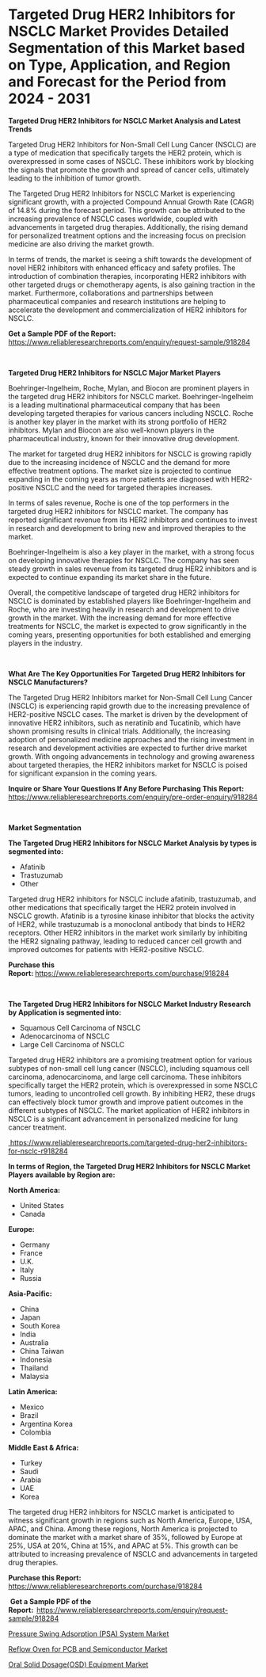 <p><h1>Targeted Drug HER2 Inhibitors for NSCLC Market Provides Detailed Segmentation of this Market based on Type, Application, and Region and Forecast for the Period from 2024 - 2031</h1></p><p><strong>Targeted Drug HER2 Inhibitors for NSCLC Market Analysis and Latest Trends</strong></p>
<p><p>Targeted Drug HER2 Inhibitors for Non-Small Cell Lung Cancer (NSCLC) are a type of medication that specifically targets the HER2 protein, which is overexpressed in some cases of NSCLC. These inhibitors work by blocking the signals that promote the growth and spread of cancer cells, ultimately leading to the inhibition of tumor growth.</p><p>The Targeted Drug HER2 Inhibitors for NSCLC Market is experiencing significant growth, with a projected Compound Annual Growth Rate (CAGR) of 14.8% during the forecast period. This growth can be attributed to the increasing prevalence of NSCLC cases worldwide, coupled with advancements in targeted drug therapies. Additionally, the rising demand for personalized treatment options and the increasing focus on precision medicine are also driving the market growth.</p><p>In terms of trends, the market is seeing a shift towards the development of novel HER2 inhibitors with enhanced efficacy and safety profiles. The introduction of combination therapies, incorporating HER2 inhibitors with other targeted drugs or chemotherapy agents, is also gaining traction in the market. Furthermore, collaborations and partnerships between pharmaceutical companies and research institutions are helping to accelerate the development and commercialization of HER2 inhibitors for NSCLC.</p></p>
<p><strong>Get a Sample PDF of the Report:&nbsp;</strong> <a href="https://www.reliableresearchreports.com/enquiry/request-sample/918284">https://www.reliableresearchreports.com/enquiry/request-sample/918284</a></p>
<p>&nbsp;</p>
<p><strong>Targeted Drug HER2 Inhibitors for NSCLC Major Market Players</strong></p>
<p><p>Boehringer-Ingelheim, Roche, Mylan, and Biocon are prominent players in the targeted drug HER2 inhibitors for NSCLC market. Boehringer-Ingelheim is a leading multinational pharmaceutical company that has been developing targeted therapies for various cancers including NSCLC. Roche is another key player in the market with its strong portfolio of HER2 inhibitors. Mylan and Biocon are also well-known players in the pharmaceutical industry, known for their innovative drug development.</p><p>The market for targeted drug HER2 inhibitors for NSCLC is growing rapidly due to the increasing incidence of NSCLC and the demand for more effective treatment options. The market size is projected to continue expanding in the coming years as more patients are diagnosed with HER2-positive NSCLC and the need for targeted therapies increases.</p><p>In terms of sales revenue, Roche is one of the top performers in the targeted drug HER2 inhibitors for NSCLC market. The company has reported significant revenue from its HER2 inhibitors and continues to invest in research and development to bring new and improved therapies to the market.</p><p>Boehringer-Ingelheim is also a key player in the market, with a strong focus on developing innovative therapies for NSCLC. The company has seen steady growth in sales revenue from its targeted drug HER2 inhibitors and is expected to continue expanding its market share in the future.</p><p>Overall, the competitive landscape of targeted drug HER2 inhibitors for NSCLC is dominated by established players like Boehringer-Ingelheim and Roche, who are investing heavily in research and development to drive growth in the market. With the increasing demand for more effective treatments for NSCLC, the market is expected to grow significantly in the coming years, presenting opportunities for both established and emerging players in the industry.</p></p>
<p>&nbsp;</p>
<p><strong>What Are The Key Opportunities For Targeted Drug HER2 Inhibitors for NSCLC Manufacturers?</strong></p>
<p><p>The Targeted Drug HER2 Inhibitors market for Non-Small Cell Lung Cancer (NSCLC) is experiencing rapid growth due to the increasing prevalence of HER2-positive NSCLC cases. The market is driven by the development of innovative HER2 inhibitors, such as neratinib and Tucatinib, which have shown promising results in clinical trials. Additionally, the increasing adoption of personalized medicine approaches and the rising investment in research and development activities are expected to further drive market growth. With ongoing advancements in technology and growing awareness about targeted therapies, the HER2 inhibitors market for NSCLC is poised for significant expansion in the coming years.</p></p>
<p><strong>Inquire or Share Your Questions If Any Before Purchasing This Report:</strong> <a href="https://www.reliableresearchreports.com/enquiry/pre-order-enquiry/918284">https://www.reliableresearchreports.com/enquiry/pre-order-enquiry/918284</a></p>
<p>&nbsp;</p>
<p><strong>Market Segmentation</strong></p>
<p><strong>The Targeted Drug HER2 Inhibitors for NSCLC Market Analysis by types is segmented into:</strong></p>
<p><ul><li>Afatinib</li><li>Trastuzumab</li><li>Other</li></ul></p>
<p><p>Targeted drug HER2 inhibitors for NSCLC include afatinib, trastuzumab, and other medications that specifically target the HER2 protein involved in NSCLC growth. Afatinib is a tyrosine kinase inhibitor that blocks the activity of HER2, while trastuzumab is a monoclonal antibody that binds to HER2 receptors. Other HER2 inhibitors in the market work similarly by inhibiting the HER2 signaling pathway, leading to reduced cancer cell growth and improved outcomes for patients with HER2-positive NSCLC.</p></p>
<p><strong>Purchase this Report:&nbsp;</strong><a href="https://www.reliableresearchreports.com/purchase/918284">https://www.reliableresearchreports.com/purchase/918284</a></p>
<p>&nbsp;</p>
<p><strong>The Targeted Drug HER2 Inhibitors for NSCLC Market Industry Research by Application is segmented into:</strong></p>
<p><ul><li>Squamous Cell Carcinoma of NSCLC</li><li>Adenocarcinoma of NSCLC</li><li>Large Cell Carcinoma of NSCLC</li></ul></p>
<p><p>Targeted drug HER2 inhibitors are a promising treatment option for various subtypes of non-small cell lung cancer (NSCLC), including squamous cell carcinoma, adenocarcinoma, and large cell carcinoma. These inhibitors specifically target the HER2 protein, which is overexpressed in some NSCLC tumors, leading to uncontrolled cell growth. By inhibiting HER2, these drugs can effectively block tumor growth and improve patient outcomes in the different subtypes of NSCLC. The market application of HER2 inhibitors in NSCLC is a significant advancement in personalized medicine for lung cancer treatment.</p></p>
<p><a href="https://www.reliableresearchreports.com/targeted-drug-her2-inhibitors-for-nsclc-r918284">&nbsp;https://www.reliableresearchreports.com/targeted-drug-her2-inhibitors-for-nsclc-r918284</a></p>
<p><strong>In terms of Region, the Targeted Drug HER2 Inhibitors for NSCLC Market Players available by Region are:</strong></p>
<p>
    <p> <strong> North America: </strong>
        <ul>
            <li>United States</li>
            <li>Canada</li>
        </ul>
        </p> 
    <p> <strong> Europe: </strong>
        <ul>
            <li>Germany</li>
            <li>France</li>
            <li>U.K.</li>
            <li>Italy</li>
            <li>Russia</li>
        </ul>
        </p> 
    <p> <strong> Asia-Pacific: </strong>
        <ul>
            <li>China</li>
            <li>Japan</li>
            <li>South Korea</li>
            <li>India</li>
            <li>Australia</li>
            <li>China Taiwan</li>
            <li>Indonesia</li>
            <li>Thailand</li>
            <li>Malaysia</li>
        </ul>
        </p> 
    <p> <strong> Latin America: </strong>
        <ul>
            <li>Mexico</li>
            <li>Brazil</li>
            <li>Argentina Korea</li>
            <li>Colombia</li>
        </ul>
        </p> 
    <p> <strong> Middle East & Africa: </strong>
        <ul>
            <li>Turkey</li>
            <li>Saudi</li>
            <li>Arabia</li>
            <li>UAE</li>
            <li>Korea</li>
        </ul>
    </p>
    </p>
<p><p>The targeted drug HER2 inhibitors for NSCLC market is anticipated to witness significant growth in regions such as North America, Europe, USA, APAC, and China. Among these regions, North America is projected to dominate the market with a market share of 35%, followed by Europe at 25%, USA at 20%, China at 15%, and APAC at 5%. This growth can be attributed to increasing prevalence of NSCLC and advancements in targeted drug therapies.</p></p>
<p><strong>Purchase this Report: </strong><a href="https://www.reliableresearchreports.com/purchase/918284">https://www.reliableresearchreports.com/purchase/918284</a></p>
<p>&nbsp;<strong>Get a Sample PDF of the Report:&nbsp;&nbsp;</strong><a href="https://www.reliableresearchreports.com/enquiry/request-sample/918284">https://www.reliableresearchreports.com/enquiry/request-sample/918284</a></p>
<p><strong></strong></p>
<p><p><a href="https://www.linkedin.com/pulse/pressure-swing-adsorption-psa-system-market-comprehensive-hccie">Pressure Swing Adsorption (PSA) System Market</a></p><p><a href="https://www.linkedin.com/pulse/reflow-oven-pcb-semiconductor-market-size-trends-complete-ihfne">Reflow Oven for PCB and Semiconductor Market</a></p><p><a href="https://www.linkedin.com/pulse/oral-solid-dosageosd-equipment-market-key-successful-business-nlrse">Oral Solid Dosage(OSD) Equipment Market</a></p></p>